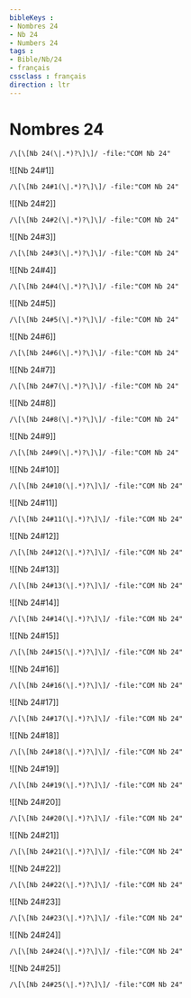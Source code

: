 ```yaml
---
bibleKeys : 
- Nombres 24
- Nb 24
- Numbers 24
tags : 
- Bible/Nb/24
- français
cssclass : français
direction : ltr
---
```


# Nombres 24

```query
/\[\[Nb 24(\|.*)?\]\]/ -file:"COM Nb 24"
```



![[Nb 24#1]]

```query
/\[\[Nb 24#1(\|.*)?\]\]/ -file:"COM Nb 24"
```

![[Nb 24#2]]

```query
/\[\[Nb 24#2(\|.*)?\]\]/ -file:"COM Nb 24"
```

![[Nb 24#3]]

```query
/\[\[Nb 24#3(\|.*)?\]\]/ -file:"COM Nb 24"
```

![[Nb 24#4]]

```query
/\[\[Nb 24#4(\|.*)?\]\]/ -file:"COM Nb 24"
```

![[Nb 24#5]]

```query
/\[\[Nb 24#5(\|.*)?\]\]/ -file:"COM Nb 24"
```

![[Nb 24#6]]

```query
/\[\[Nb 24#6(\|.*)?\]\]/ -file:"COM Nb 24"
```

![[Nb 24#7]]

```query
/\[\[Nb 24#7(\|.*)?\]\]/ -file:"COM Nb 24"
```

![[Nb 24#8]]

```query
/\[\[Nb 24#8(\|.*)?\]\]/ -file:"COM Nb 24"
```

![[Nb 24#9]]

```query
/\[\[Nb 24#9(\|.*)?\]\]/ -file:"COM Nb 24"
```

![[Nb 24#10]]

```query
/\[\[Nb 24#10(\|.*)?\]\]/ -file:"COM Nb 24"
```

![[Nb 24#11]]

```query
/\[\[Nb 24#11(\|.*)?\]\]/ -file:"COM Nb 24"
```

![[Nb 24#12]]

```query
/\[\[Nb 24#12(\|.*)?\]\]/ -file:"COM Nb 24"
```

![[Nb 24#13]]

```query
/\[\[Nb 24#13(\|.*)?\]\]/ -file:"COM Nb 24"
```

![[Nb 24#14]]

```query
/\[\[Nb 24#14(\|.*)?\]\]/ -file:"COM Nb 24"
```

![[Nb 24#15]]

```query
/\[\[Nb 24#15(\|.*)?\]\]/ -file:"COM Nb 24"
```

![[Nb 24#16]]

```query
/\[\[Nb 24#16(\|.*)?\]\]/ -file:"COM Nb 24"
```

![[Nb 24#17]]

```query
/\[\[Nb 24#17(\|.*)?\]\]/ -file:"COM Nb 24"
```

![[Nb 24#18]]

```query
/\[\[Nb 24#18(\|.*)?\]\]/ -file:"COM Nb 24"
```

![[Nb 24#19]]

```query
/\[\[Nb 24#19(\|.*)?\]\]/ -file:"COM Nb 24"
```

![[Nb 24#20]]

```query
/\[\[Nb 24#20(\|.*)?\]\]/ -file:"COM Nb 24"
```

![[Nb 24#21]]

```query
/\[\[Nb 24#21(\|.*)?\]\]/ -file:"COM Nb 24"
```

![[Nb 24#22]]

```query
/\[\[Nb 24#22(\|.*)?\]\]/ -file:"COM Nb 24"
```

![[Nb 24#23]]

```query
/\[\[Nb 24#23(\|.*)?\]\]/ -file:"COM Nb 24"
```

![[Nb 24#24]]

```query
/\[\[Nb 24#24(\|.*)?\]\]/ -file:"COM Nb 24"
```

![[Nb 24#25]]

```query
/\[\[Nb 24#25(\|.*)?\]\]/ -file:"COM Nb 24"
```

